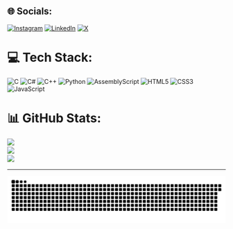 
## 🌐 Socials:
[![Instagram](https://img.shields.io/badge/Instagram-%23E4405F.svg?logo=Instagram&logoColor=white)](https://instagram.com/b3rkeroglu) [![LinkedIn](https://img.shields.io/badge/LinkedIn-%230077B5.svg?logo=linkedin&logoColor=white)](https://linkedin.com/in/erogluberk) [![X](https://img.shields.io/badge/X-black.svg?logo=X&logoColor=white)](https://x.com/b3rkeroglu) 

# 💻 Tech Stack:
![C](https://img.shields.io/badge/c-%2300599C.svg?style=for-the-badge&logo=c&logoColor=white) ![C#](https://img.shields.io/badge/c%23-%23239120.svg?style=for-the-badge&logo=csharp&logoColor=white) ![C++](https://img.shields.io/badge/c++-%2300599C.svg?style=for-the-badge&logo=c%2B%2B&logoColor=white) ![Python](https://img.shields.io/badge/python-3670A0?style=for-the-badge&logo=python&logoColor=ffdd54) ![AssemblyScript](https://img.shields.io/badge/assembly%20script-%23000000.svg?style=for-the-badge&logo=assemblyscript&logoColor=white) ![HTML5](https://img.shields.io/badge/html5-%23E34F26.svg?style=for-the-badge&logo=html5&logoColor=white) ![CSS3](https://img.shields.io/badge/css3-%231572B6.svg?style=for-the-badge&logo=css3&logoColor=white) ![JavaScript](https://img.shields.io/badge/javascript-%23323330.svg?style=for-the-badge&logo=javascript&logoColor=%23F7DF1E)
# 📊 GitHub Stats:
![](https://github-readme-stats.vercel.app/api?username=b3rkeroglu&theme=neon&hide_border=true&include_all_commits=false&count_private=false)<br/>
![](https://github-readme-streak-stats.herokuapp.com/?user=b3rkeroglu&theme=neon&hide_border=true)<br/>
![](https://github-readme-stats.vercel.app/api/top-langs/?username=b3rkeroglu&theme=neon&hide_border=true&include_all_commits=false&count_private=false&layout=compact)

---

<picture>
  <source media="(prefers-color-scheme: dark)" srcset="https://raw.githubusercontent.com/b3rkeroglu/b3rkeroglu/output/github-contribution-grid-snake-dark.svg">
  <source media="(prefers-color-scheme: light)" srcset="https://raw.githubusercontent.com/b3rkeroglu/b3rkeroglu/output/github-contribution-grid-snake.svg">
  <img alt="github contribution grid snake animation" src="https://raw.githubusercontent.com/b3rkeroglu/b3rkeroglu/output/github-contribution-grid-snake.svg">
</picture>
